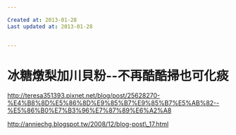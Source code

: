 ```yaml
---

Created at: 2013-01-28
Last updated at: 2013-01-28


---
```


# 冰糖燉梨加川貝粉--不再酷酷掃也可化痰


<http://teresa351393.pixnet.net/blog/post/25628270-%E4%B8%8D%E5%86%8D%E9%85%B7%E9%85%B7%E5%AB%82--%E5%86%B0%E7%B3%96%E7%87%89%E6%A2%A8>

http://anniechg.blogspot.tw/2008/12/blog-post\_17.html

